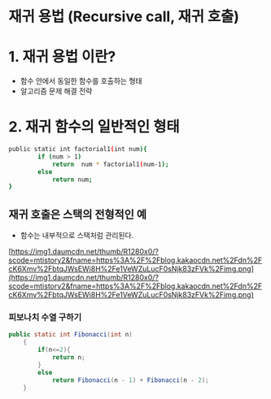 # 재귀 용법 (Recursive call, 재귀 호출)

# 1. 재귀 용법 이란?

- 함수 안에서 동일한 함수를 호출하는 형태
- 알고리즘 문제 해결 전략

# 2. 재귀 함수의 일반적인 형태

```bash
public static int factorial1(int num){
        if (num > 1)
            return  num * factorial1(num-1);
        else
            return num;
}
```

## 재귀 호출은 스택의 전형적인 예

- 함수는 내부적으로 스택처럼 관리된다.

[https://img1.daumcdn.net/thumb/R1280x0/?scode=mtistory2&fname=https%3A%2F%2Fblog.kakaocdn.net%2Fdn%2FcK6Xmv%2FbtqJWsEWi8H%2Fe1VeWZuLucF0sNjk83zFVk%2Fimg.png](https://img1.daumcdn.net/thumb/R1280x0/?scode=mtistory2&fname=https%3A%2F%2Fblog.kakaocdn.net%2Fdn%2FcK6Xmv%2FbtqJWsEWi8H%2Fe1VeWZuLucF0sNjk83zFVk%2Fimg.png)

### 피보나치 수열 구하기

```java
public static int Fibonacci(int n)
	{
		if(n<=2){
			return n;
		}
		else 
			return Fibonacci(n - 1) + Fibonacci(n - 2);
	}
```